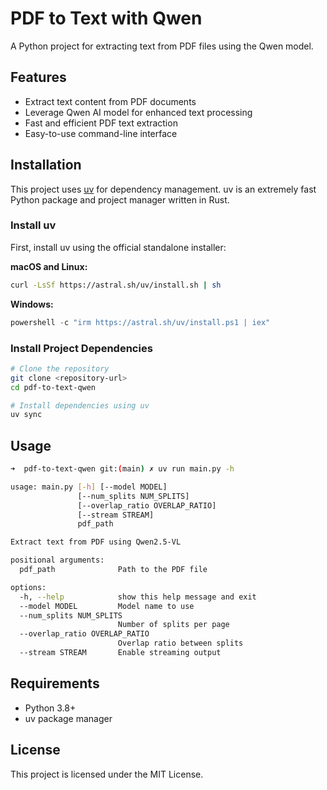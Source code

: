 # PDF to Text with Qwen

A Python project for extracting text from PDF files using the Qwen model.

## Features

- Extract text content from PDF documents
- Leverage Qwen AI model for enhanced text processing
- Fast and efficient PDF text extraction
- Easy-to-use command-line interface

## Installation

This project uses [uv](https://github.com/astral-sh/uv) for dependency management. uv is an extremely fast Python package and project manager written in Rust.

### Install uv

First, install uv using the official standalone installer:

**macOS and Linux:**

```bash
curl -LsSf https://astral.sh/uv/install.sh | sh
```

**Windows:**

```powershell
powershell -c "irm https://astral.sh/uv/install.ps1 | iex"
```

### Install Project Dependencies

```bash
# Clone the repository
git clone <repository-url>
cd pdf-to-text-qwen

# Install dependencies using uv
uv sync
```

## Usage

```bash
➜  pdf-to-text-qwen git:(main) ✗ uv run main.py -h

usage: main.py [-h] [--model MODEL]
               [--num_splits NUM_SPLITS]
               [--overlap_ratio OVERLAP_RATIO]
               [--stream STREAM]
               pdf_path

Extract text from PDF using Qwen2.5-VL

positional arguments:
  pdf_path              Path to the PDF file

options:
  -h, --help            show this help message and exit
  --model MODEL         Model name to use
  --num_splits NUM_SPLITS
                        Number of splits per page
  --overlap_ratio OVERLAP_RATIO
                        Overlap ratio between splits
  --stream STREAM       Enable streaming output
```

## Requirements

- Python 3.8+
- uv package manager

## License

This project is licensed under the MIT License.
